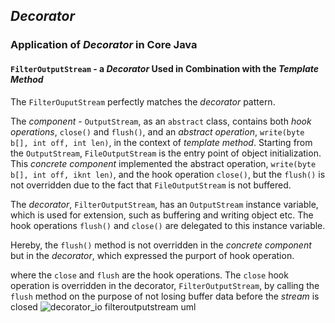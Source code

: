 ## *Decorator*
### Application of *Decorator* in Core Java
#### `FilterOutputStream` - a *Decorator* Used in Combination with the *Template Method*  
The `FilterOuputStream` perfectly matches the *decorator* pattern. 

The *component* - `OutputStream`, as an `abstract` class, contains both *hook operations*, `close()` and `flush()`, and an *abstract operation*, `write(byte b[], int off, int len)`, in the context of *template method*. Starting from the `OutputStream`, `FileOutputStream` is the entry point of object initialization. This *concrete component* implemented the abstract operation, `write(byte b[], int off, iknt len)`, and the hook operation `close()`, but the `flush()` is not overridden due to the fact that `FileOutputStream` is not buffered. 

The *decorator*, `FilterOutputStream`, has an `OutputStream` instance variable, which is used for extension, such as buffering and writing object etc. The hook operations `flush()` and `close()` are delegated to this instance variable.

Hereby, the `flush()` method is not overridden in the *concrete component* but in the *decorator*, which expressed the purport of hook operation. 

where the `close` and `flush` are the hook operations. The `close` hook operation is overridden in the decorator, `FilterOutputStream`, by calling the `flush` method on the purpose of not losing buffer data before the *stream* is closed
![decorator_io filteroutputstream uml](https://user-images.githubusercontent.com/3033388/48677864-f9439880-eb83-11e8-8f44-ce77cc94d23b.jpg)

